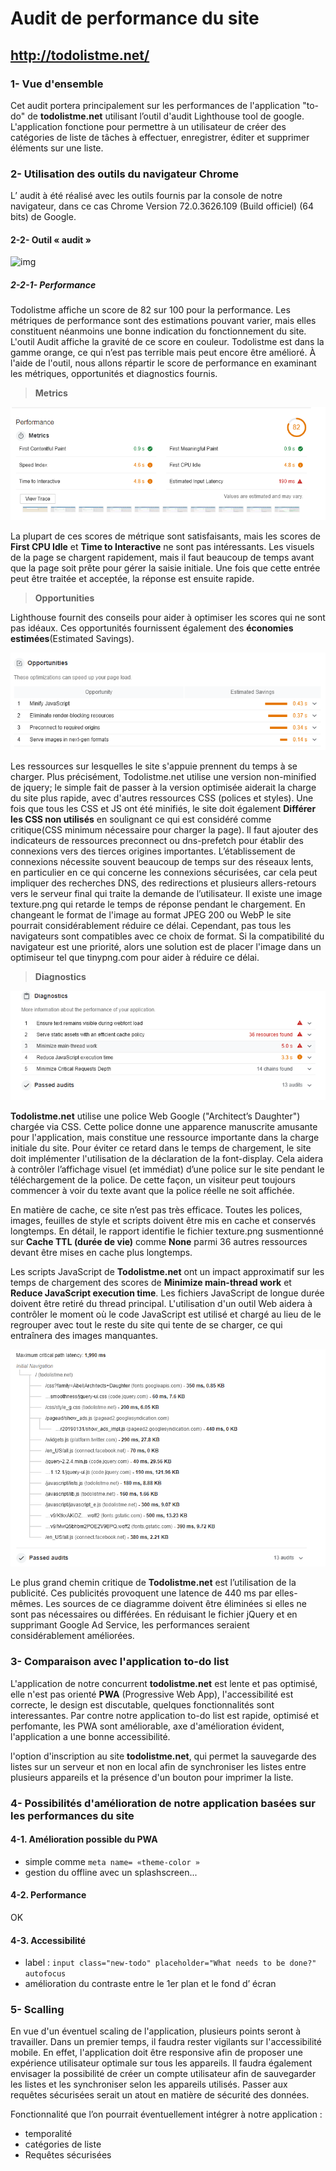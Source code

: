 # Audit de performance du site
## http://todolistme.net/

### 1- Vue d'ensemble

Cet audit portera principalement sur les performances de l'application "to-do" de __todolistme.net__ utilisant l’outil d'audit Lighthouse tool de google. 
L'application fonctione pour permettre à un utilisateur de créer des catégories de liste de tâches à effectuer, enregistrer, éditer et supprimer éléments sur une liste.

### 2- Utilisation des outils du navigateur Chrome
L’ audit à été réalisé avec les outils fournis par la console de notre navigateur, dans ce cas Chrome Version 72.0.3626.109 (Build officiel) (64 bits) de Google.

#### 2-2- Outil « audit »

![img](To-do-list-app/documentation/audit_todolistme.png)

##### 2-2-1- Performance

Todolistme affiche un score de 82 sur 100 pour la performance. 
Les métriques de performance sont des estimations pouvant varier, mais elles constituent néanmoins une bonne indication du fonctionnement du site.
L'outil Audit affiche la gravité de ce score en couleur. 
Todolistme est dans la gamme orange, ce qui n’est pas terrible mais peut encore être amélioré.
À l'aide de l'outil, nous allons répartir le score de performance en examinant les métriques, opportunités et diagnostics fournis.

> __Metrics__

![img](audit_perfomance_metrics.png)

La plupart de ces scores de métrique sont satisfaisants, mais les scores de __First CPU Idle__ et __Time to Interactive__ ne sont pas intéressants.
Les visuels de la page se chargent rapidement, mais il faut beaucoup de temps avant que la page soit prête pour gérer la saisie initiale.
Une fois que cette entrée peut être traitée et acceptée, la réponse est ensuite rapide.

> __Opportunities__

Lighthouse fournit des conseils pour aider à optimiser les scores qui ne sont pas idéaux.
Ces opportunités fournissent également des __économies estimées__(Estimated Savings).

![img](audit_perfomance_opportunites.png)

Les ressources sur lesquelles le site s'appuie prennent du temps à se charger.
Plus précisément, Todolistme.net utilise une version non-minified de jquery; le simple fait de passer à la version optimisée aiderait la charge du site plus rapide, avec d'autres ressources CSS (polices et styles).
Une fois que tous les CSS et JS ont été minifiés, le site doit également __Différer les CSS non utilisés__ en soulignant ce qui est considéré comme critique(CSS minimum nécessaire pour charger la page).
Il faut ajouter des indicateurs de ressources preconnect ou dns-prefetch pour établir des connexions vers des tierces origines importantes.
L’établissement de connexions nécessite souvent beaucoup de temps sur des réseaux lents, en particulier en ce qui concerne les connexions sécurisées, car cela peut impliquer des recherches DNS, des redirections et plusieurs allers-retours vers le serveur final qui traite la demande de l’utilisateur.
Il existe une image texture.png qui retarde le temps de réponse pendant le chargement. 
En changeant le format de l'image au format JPEG 200 ou WebP le site pourrait considérablement réduire ce délai. 
Cependant, pas tous les navigateurs sont compatibles avec ce choix de format. 
Si la compatibilité du navigateur est une priorité, alors une solution est de placer l'image dans un optimiseur tel que tinypng.com pour aider à réduire ce délai.

> __Diagnostics__

![img](audit_perfomance_diagnostics.png)

__Todolistme.net__ utilise une police Web Google ("Architect’s Daughter") chargée via CSS.
Cette police donne une apparence manuscrite amusante pour l'application, mais constitue une ressource importante dans la charge initiale du site.
Pour éviter ce retard dans le temps de chargement, le site doit implémenter l'utilisation de la déclaration de la font-display.
Cela aidera à contrôler l’affichage visuel (et immédiat) d’une police sur le site pendant le téléchargement de la police.
De cette façon, un visiteur peut toujours commencer à voir du texte avant que la police réelle ne soit affichée.

En matière de cache, ce site n’est pas très efficace.
Toutes les polices, images, feuilles de style et scripts doivent être mis en cache et conservés longtemps.
En détail, le rapport identifie le fichier texture.png susmentionné sur __Cache TTL (durée de vie)__ comme __None__ parmi 36 autres ressources devant être mises en cache plus longtemps.

Les scripts JavaScript de __Todolistme.net__ ont un impact approximatif sur les temps de chargement des scores de __Minimize main-thread work__ et __Reduce JavaScript execution time__. Les fichiers JavaScript de longue durée doivent être retiré du thread principal. L'utilisation d'un outil Web aidera à contrôler le moment où le code JavaScript est utilisé et chargé au lieu de le regrouper avec tout le reste du site qui tente de se charger, ce qui entraînera des images manquantes.

![img](audit_perfomance_diagnostics_path.png)

Le plus grand chemin critique de __Todolistme.net__ est l’utilisation de la publicité. Ces publicités provoquent une latence de 440 ms par elles-mêmes. Les sources de ce diagramme doivent être éliminées si elles ne sont pas nécessaires ou différées.
En réduisant le fichier jQuery et en supprimant Google Ad Service, les performances seraient considérablement améliorées.

### 3- Comparaison avec l'application to-do list

L'application de notre concurrent __todolistme.net__ est lente et pas optimisé, elle n'est pas orienté __PWA__ (Progressive Web App), l'accessibilité est correcte, le design est discutable, quelques fonctionnalités sont interessantes. Par contre notre application to-do list est rapide, optimisé et perfomante, les PWA sont améliorable, axe d'amélioration évident, l'application a une bonne accessibilité. 

l'option d'inscription au site __todolistme.net__, qui permet la sauvegarde des listes sur un serveur et non en local afin de synchroniser les listes entre plusieurs appareils et la présence d'un bouton pour imprimer la liste.

### 4- Possibilités d'amélioration de notre application basées sur les performances du site

#### 4-1. Amélioration possible du PWA

* simple comme `meta name= «theme-color »`
* gestion du offline avec un splashscreen...

#### 4-2. Performance 

OK

#### 4-3. Accessibilité

* label : `input class="new-todo" placeholder="What needs to be done?" autofocus`
* amélioration du contraste entre le 1er plan et le fond d’ écran

### 5- Scalling

En vue d'un éventuel scaling de l'application, plusieurs points seront à travailler.
Dans un premier temps, il faudra rester vigilants sur l'accessibilité mobile. En effet, l'application doit être responsive afin de proposer une expérience utilisateur optimale sur tous les appareils.
Il faudra également envisager la possibilité de créer un compte utilisateur afin de sauvegarder les listes et les synchroniser selon les appareils utilisés. Passer aux requêtes sécurisées serait un atout en matière de sécurité des données. 

Fonctionnalité que l’on pourrait éventuellement intégrer à notre application :
* temporalité
* catégories de liste
* Requêtes sécurisées
